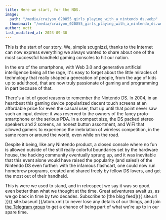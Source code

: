 ```yaml
---
title: Here we start, for the NDS.
image:
  path: "/media/craiyon_020855_girls_playing_with_a_nintendo_ds.webp"
  thumbnail: "/media/craiyon_020855_girls_playing_with_a_nintendo_ds.webp"
author: octt
last_modified_at: 2023-09-30
---
```


This is the start of our story. We, simple scugnizzi, thanks to the Internet can now express everything we always wanted to share about one of the most successful handheld gaming consoles to hit our nation.

In the era of the smartphone, with Web 3.0 and generative artificial intelligence being all the rage, it's easy to forget about the little miracles of technology that really shaped a generation of people, from the age of kids up to adulthood, that are now truly passionate of gaming and programming in part because of that.

There's a lot of good reasons to remember the Nintendo DS. In 2004, in an heartbeat this gaming device popularized decent touch screens at an affordable price for even the casual user, that up until that point never saw such an input device: it was reserved to the owners of the fancy proto-smartphone or the serious PDA. In a compact size, the DS packed stereo speakers and 2 screens, an honest button assortment, and WiFi that allowed gamers to experience the inebriation of wireless competition, in the same room or around the world, even while on the road.

Despite it being, like any Nintendo product, a closed console where no fun is allowed outside of the still really colorful boundaries set by the hardware house, the hacking community eventually sprung up, and it was inevitable that this event alone would have raised the popularity (and sales!) of the Nintendo DS even further: with the infamous flashcart, one could now run homebrew programs, created and shared freely by fellow DS lovers, and get the most out of their handheld.

This is were we used to stand, and in retrospect we say it was so good, even better than what we thought at the time. Great adventures await us, as we go back in time by two decades. Subscribe to [the blog feed]({{ site.url }}{{ site.baseurl }}/atom.xml) to never lose any details of our things, and join [the Telegram group](https://t.me/gamingshitpost) to get a chance of being part of what we're up to in our spare time.
